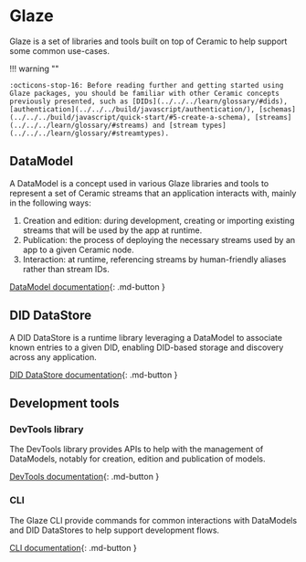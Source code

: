 # Glaze

Glaze is a set of libraries and tools built on top of Ceramic to help support some common use-cases.

!!! warning ""

    :octicons-stop-16: Before reading further and getting started using Glaze packages, you should be familiar with other Ceramic concepts previously presented, such as [DIDs](../../../learn/glossary/#dids), [authentication](../../../build/javascript/authentication/), [schemas](../../../build/javascript/quick-start/#5-create-a-schema), [streams](../../../learn/glossary/#streams) and [stream types](../../../learn/glossary/#streamtypes).

## DataModel

A DataModel is a concept used in various Glaze libraries and tools to represent a set of Ceramic streams that an application interacts with, mainly in the following ways:

1. Creation and edition: during development, creating or importing existing streams that will be used by the app at runtime.
2. Publication: the process of deploying the necessary streams used by an app to a given Ceramic node.
3. Interaction: at runtime, referencing streams by human-friendly aliases rather than stream IDs.

[DataModel documentation](datamodel.md){: .md-button }

## DID DataStore

A DID DataStore is a runtime library leveraging a DataModel to associate known entries to a given DID, enabling DID-based storage and discovery across any application.

[DID DataStore documentation](did-datastore.md){: .md-button }

## Development tools

### DevTools library

The DevTools library provides APIs to help with the management of DataModels, notably for creation, edition and publication of models.

[DevTools documentation](development.md#devtools-library){: .md-button }

### CLI

The Glaze CLI provide commands for common interactions with DataModels and DID DataStores to help support development flows.

[CLI documentation](development.md#cli){: .md-button }

<br /><br /><br />
